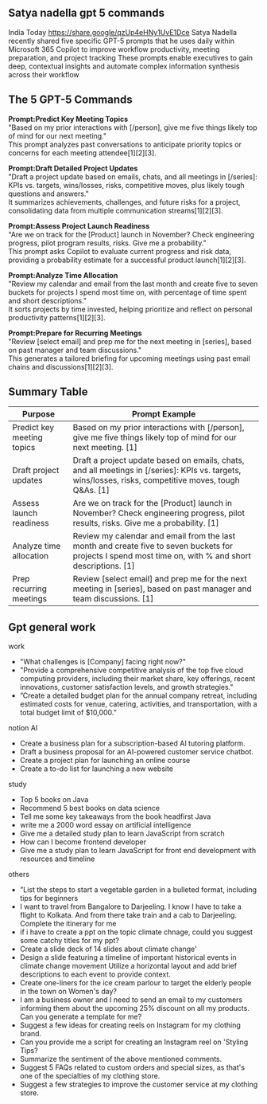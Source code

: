 ## Satya nadella gpt 5 commands
India Today https://share.google/qzUp4eHNy1UvE1Dce
Satya Nadella recently shared five specific GPT-5 prompts that he uses daily within Microsoft 365 Copilot to improve workflow productivity, meeting preparation, and project tracking
These prompts enable executives to gain deep, contextual insights and automate complex information synthesis across their workflow
## The 5 GPT-5 Commands
**Prompt:Predict Key Meeting Topics**  
"Based on my prior interactions with [/person], give me five things likely top of mind for our next meeting."  
This prompt analyzes past conversations to anticipate priority topics or concerns for each meeting attendee[1][2][3].

**Prompt:Draft Detailed Project Updates**  
"Draft a project update based on emails, chats, and all meetings in [/series]: KPIs vs. targets, wins/losses, risks, competitive moves, plus likely tough questions and answers."  
It summarizes achievements, challenges, and future risks for a project, consolidating data from multiple communication streams[1][2][3].

**Prompt:Assess Project Launch Readiness**  
"Are we on track for the [Product] launch in November? Check engineering progress, pilot program results, risks. Give me a probability."  
This prompt asks Copilot to evaluate current progress and risk data, providing a probability estimate for a successful product launch[1][2][3].

**Prompt:Analyze Time Allocation**  
"Review my calendar and email from the last month and create five to seven buckets for projects I spend most time on, with percentage of time spent and short descriptions."  
It sorts projects by time invested, helping prioritize and reflect on personal productivity patterns[1][2][3].

**Prompt:Prepare for Recurring Meetings**  
"Review [select email] and prep me for the next meeting in [series], based on past manager and team discussions."  
This generates a tailored briefing for upcoming meetings using past email chains and discussions[1][2][3].

## Summary Table

| Purpose                    | Prompt Example                                                                                                                                               |
|----------------------------|--------------------------------------------------------------------------------------------------------------------------------------------------------------|
| Predict key meeting topics | Based on my prior interactions with [/person], give me five things likely top of mind for our next meeting. [1]                                          |
| Draft project updates      | Draft a project update based on emails, chats, and all meetings in [/series]: KPIs vs. targets, wins/losses, risks, competitive moves, tough Q&As. [1]    |
| Assess launch readiness    | Are we on track for the [Product] launch in November? Check engineering progress, pilot results, risks. Give me a probability. [1]                        |
| Analyze time allocation    | Review my calendar and email from the last month and create five to seven buckets for projects I spend most time on, with % and short descriptions. [1]   |
| Prep recurring meetings    | Review [select email] and prep me for the next meeting in [series], based on past manager and team discussions. [1]                                       |


## Gpt general work
work
* "What challenges is [Company] facing right now?"
* "Provide a comprehensive competitive analysis of the top five cloud computing providers, including their market share, key offerings, recent innovations, customer satisfaction levels, and growth strategies."
* ”Create a detailed budget plan for the annual company retreat, including estimated costs for venue, catering, activities, and transportation, with a total budget limit of $10,000.”

notion AI
* Create a business plan for a subscription-based AI tutoring platform.
* Draft a business proposal for an AI-powered customer service chatbot.
* Create a project plan for launching an online course
* Create a to-do list for launching a new website

study
* Top 5 books on Java 
* Recommend 5 best books on data science
* Tell me some key takeaways from the book headfirst Java
* write me a 2000 word essay on artificial intelligence 
* Give me a detailed study plan to learn JavaScript from scratch 
* How can I become frontend developer 
* Give me a study plan to learn JavaScript for front end development with resources and timeline

others
* ”List the steps to start a vegetable garden in a bulleted format, including tips for beginners
* I want to travel from Bangalore to Darjeeling. I know I have to take a flight to Kolkata. And from there take train and a cab to Darjeeling. Complete the itinerary for me
* if i have to create a ppt on the topic climate chnage, could you suggest some catchy titles for my ppt?
* Create a slide deck of 14 slides about climate change'
* Design a slide featuring a timeline of important historical events in climate change movement Utilize a horizontal layout and add brief descriptions to each event to provide context.
* Create one-liners for the ice cream parlour to target the elderly people in the town on Women's day?
* I am a business owner and I need to send an email to my customers informing them about the upcoming 25% discount on all my products. Can you generate a template for me?
* Suggest a few ideas for creating reels on Instagram for my clothing brand.
* Can you provide me a script for creating an Instagram reel on 'Styling Tips?
* Summarize the sentiment of the above mentioned comments.
* Suggest 5 FAQs related to custom orders and special sizes, as that's one of the specialties of my clothing store.
* Suggest a few strategies to improve the customer service at my clothing store.





